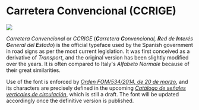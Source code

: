 # Carretera Convencional (CCRIGE)

[![](https://data.jsdelivr.com/v1/package/gh/swaree/CCRIGE/badge?style=rounded)](https://www.jsdelivr.com/package/gh/swaree/CCRIGE)

*Carretera Convencional* or *CCRIGE* (***C**arretera **C**onvencional, **R**ed de **I**nterés **G**eneral del **E**stado*) is the official typeface used by the Spanish government in road signs as per the most current legislation. It was first conceived as a derivative of *Transport*, and the original version has been slightly modified over the years. It is often compared to Italy's *Alfabeto Normale* because of their great similarities.

Use of the font is enforced by [*Orden FOM/534/2014, de 20 de marzo*](https://www.boe.es/eli/es/o/2014/03/20/fom534), and its characters are precisely defined in the upcoming [*Catálogo de señales verticales de circulación*](https://www.interior.gob.es/opencms/pdf/servicios-al-ciudadano/participacion-ciudadana/Participacion-publica-en-proyectos-normativos/Audiencia-e-informacion-publica/16_2022_Borrador_Tomo_II_Dimensiones__senales.pdf), which is still a draft. The font will be updated accordingly once the definitive version is published.
